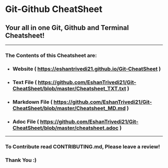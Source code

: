 # Git-Github CheatSheet
## Your all in one Git, Github and Terminal Cheatsheet!

---

### The Contents of this Cheatsheet are:

+ ### Website ( https://eshantrivedi21.github.io/Git-CheatSheet )
+ ### Text File ( https://github.com/EshanTrivedi21/Git-CheatSheet/blob/master/Cheatsheet_TXT.txt )
+ ### Markdown File ( https://github.com/EshanTrivedi21/Git-CheatSheet/blob/master/Cheatsheet_MD.md )
+ ### Adoc File ( https://github.com/EshanTrivedi21/Git-CheatSheet/blob/master/cheatsheet.adoc )

---

### To Contribute read CONTRIBUTING.md, Please leave a review!
### Thank You :)
